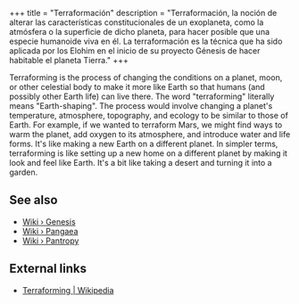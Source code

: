 +++
title = "Terraformación"
description = "Terraformación, la noción de alterar las características constitucionales de un exoplaneta, como la atmósfera o la superficie de dicho planeta, para hacer posible que una especie humanoide viva en él. La terraformación es la técnica que ha sido aplicada por los Elohim en el inicio de su proyecto Génesis de hacer habitable el planeta Tierra."
+++

Terraforming is the process of changing the conditions on a planet, moon, or other celestial body to make it more like Earth so that humans (and possibly other Earth life) can live there. The word "terraforming" literally means "Earth-shaping". The process would involve changing a planet's temperature, atmosphere, topography, and ecology to be similar to those of Earth. For example, if we wanted to terraform Mars, we might find ways to warm the planet, add oxygen to its atmosphere, and introduce water and life forms. It's like making a new Earth on a different planet. In simpler terms, terraforming is like setting up a new home on a different planet by making it look and feel like Earth. It's a bit like taking a desert and turning it into a garden.

## See also

- [Wiki › Genesis](../../wiki/genesis/)
- [Wiki › Pangaea](../../wiki/pangaea/)
- [Wiki › Pantropy](../../wiki/pantropy/)

## External links

- [Terraforming | Wikipedia](https://en.wikipedia.org/wiki/Terraforming)